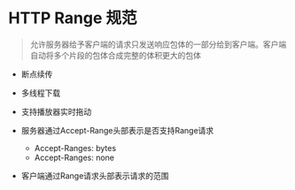 # HTTP Range 规范

> 允许服务器给予客户端的请求只发送响应包体的一部分给到客户端。客户端自动将多个片段的包体合成完整的体积更大的包体

- 断点续传
- 多线程下载
- 支持播放器实时拖动

- 服务器通过Accept-Range头部表示是否支持Range请求
  - Accept-Ranges: bytes
  - Accept-Ranges: none
- 客户端通过Range请求头部表示请求的范围

